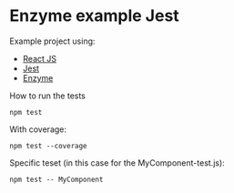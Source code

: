 # Enzyme example Jest

Example project using:

- [React JS](https://facebook.github.io/react/)
- [Jest](https://facebook.github.io/jest/) 
- [Enzyme](https://github.com/airbnb/enzyme)

How to run the tests

```
npm test
```

With coverage:

```
npm test --coverage
```

Specific teset (in this case for the MyComponent-test.js):
```
npm test -- MyComponent
```